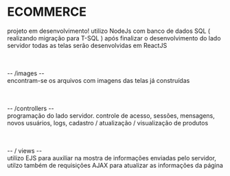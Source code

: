 # ECOMMERCE
projeto em desenvolvimento! utilizo NodeJs com banco de dados SQL ( realizando migração para T-SQL ) após finalizar o desenvolvimento do lado servidor todas as telas serão desenvolvidas em ReactJS

<br><br>
-- /images --<br>
encontram-se os arquivos com imagens das telas já construídas

<br><br>
-- /controllers --<br>
programação do lado servidor. 
controle de acesso, sessões, mensagens, novos usuários, logs, cadastro / atualização / visualização de produtos

<br><br>
-- / views --<br>
utilizo EJS para auxiliar na mostra de informações enviadas pelo servidor, utilzo também de requisições AJAX para atualizar as informações da página


